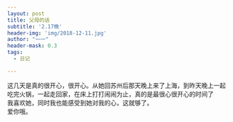 ```yaml
---
layout: post
title: 父母的话
subtitle: '2.17晚'
header-img: 'img/2018-12-11.jpg'
author: "一一"
header-mask: 0.3
tags:
  - 日记

---
```

这几天是真的很开心，很开心。从她回苏州后那天晚上来了上海，到昨天晚上一起吃完火锅，一起走回家，在床上打打闹闹为止，真的是最很心很开心的时间了<br>
我喜欢她，同时我也能感受到她对我的心，这就够了。<br>
爱你哦。
